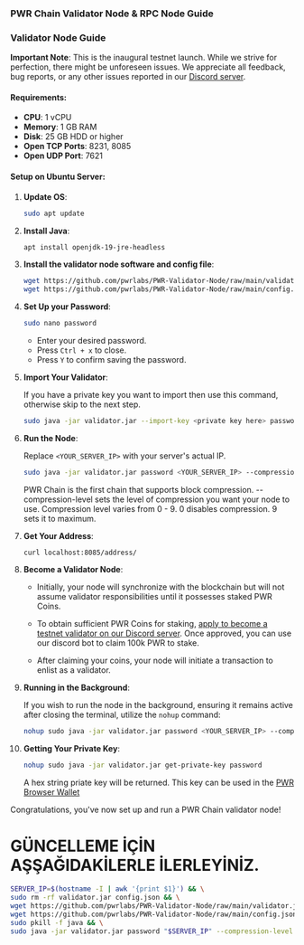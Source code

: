
### **PWR Chain Validator Node & RPC Node Guide**

### **Validator Node Guide**

**Important Note**: This is the inaugural testnet launch. While we strive for perfection, there might be unforeseen issues. We appreciate all feedback, bug reports, or any other issues reported in our [Discord server](https://discord.gg/DJkcuy9SAg).

#### **Requirements**:
- **CPU**: 1 vCPU
- **Memory**: 1 GB RAM
- **Disk**: 25 GB HDD or higher
- **Open TCP Ports**: 8231, 8085
- **Open UDP Port**: 7621

#### **Setup on Ubuntu Server**:

1. **Update OS**: 
   ```bash
   sudo apt update
   ```

2. **Install Java**: 
   ```bash
   apt install openjdk-19-jre-headless
   ```

3. **Install the validator node software and config file**:
   ```bash
   wget https://github.com/pwrlabs/PWR-Validator-Node/raw/main/validator.jar
   wget https://github.com/pwrlabs/PWR-Validator-Node/raw/main/config.json
   ```

4. **Set Up your Password**:
   ```bash
   sudo nano password
   ```
   - Enter your desired password.
   - Press `Ctrl + x` to close.
   - Press `Y` to confirm saving the password.
  
5. **Import Your Validator**:

   If you have a private key you want to import then use this command, otherwise skip to the next step.
   ```bash
   sudo java -jar validator.jar --import-key <private key here> password
   ```

6. **Run the Node**:

   Replace `<YOUR_SERVER_IP>` with your server's actual IP.
   ```bash
   sudo java -jar validator.jar password <YOUR_SERVER_IP> --compression-level 0
   ```
   PWR Chain is the first chain that supports block compression.
   --compression-level sets the level of compression you want your node to use.
   Compression level varies from 0 - 9. 0 disables compression. 9 sets it to maximum.

7. **Get Your Address**:
     ```
     curl localhost:8085/address/
     ```

9. **Become a Validator Node**:

   - Initially, your node will synchronize with the blockchain but will not assume validator responsibilities until it possesses staked PWR Coins.
   
   - To obtain sufficient PWR Coins for staking, [apply to become a testnet validator on our Discord server](https://discord.gg/DJkcuy9SAg). Once approved, you can use our discord bot to claim 100k PWR to stake.
   
   - After claiming your coins, your node will initiate a transaction to enlist as a validator.

10. **Running in the Background**:

    If you wish to run the node in the background, ensuring it remains active after closing the terminal, utilize the `nohup` command:
    ```bash
    nohup sudo java -jar validator.jar password <YOUR_SERVER_IP> --compression-level 0 &
    ```

11. **Getting Your Private Key**:
    ```bash
    nohup sudo java -jar validator.jar get-private-key password
    ```
    A hex string priate key will be returned. This key can be used in the [PWR Browser Wallet](https://chromewebstore.google.com/u/3/detail/pwr-wallet/kennjipeijpeengjlogfdjkiiadhbmjl) 

Congratulations, you've now set up and run a PWR Chain validator node!

# GÜNCELLEME İÇİN AŞŞAĞIDAKİLERLE İLERLEYİNİZ.
```bash
SERVER_IP=$(hostname -I | awk '{print $1}') && \
sudo rm -rf validator.jar config.json && \
wget https://github.com/pwrlabs/PWR-Validator-Node/raw/main/validator.jar && \
wget https://github.com/pwrlabs/PWR-Validator-Node/raw/main/config.json && \
sudo pkill -f java && \
sudo java -jar validator.jar password "$SERVER_IP" --compression-level 0
```
